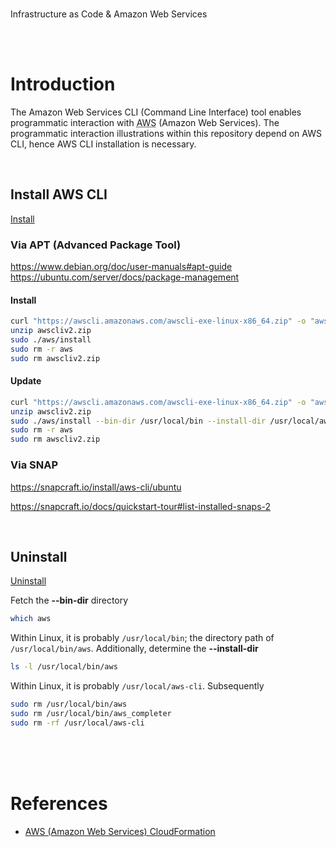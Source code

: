 <br>

Infrastructure as Code & Amazon Web Services

<br>
<br>

# Introduction

The Amazon Web Services CLI (Command Line Interface) tool enables programmatic interaction with <abbr title="Amazon Web Services">AWS</abbr> (Amazon Web Services).  The programmatic interaction illustrations within this repository depend on AWS CLI, hence AWS CLI installation is necessary.

<br>

## Install AWS CLI

[Install](docs.aws.amazon.com/cli/latest/userguide/getting-started-install.html)



### Via APT (Advanced Package Tool)

https://www.debian.org/doc/user-manuals#apt-guide
https://ubuntu.com/server/docs/package-management


#### Install

```bash
curl "https://awscli.amazonaws.com/awscli-exe-linux-x86_64.zip" -o "awscliv2.zip"
unzip awscliv2.zip
sudo ./aws/install
sudo rm -r aws
sudo rm awscliv2.zip
```

#### Update

```bash
curl "https://awscli.amazonaws.com/awscli-exe-linux-x86_64.zip" -o "awscliv2.zip"
unzip awscliv2.zip
sudo ./aws/install --bin-dir /usr/local/bin --install-dir /usr/local/aws-cli --update
sudo rm -r aws
sudo rm awscliv2.zip
```


### Via SNAP

https://snapcraft.io/install/aws-cli/ubuntu

https://snapcraft.io/docs/quickstart-tour#list-installed-snaps-2


<br>

## Uninstall

[Uninstall](https://docs.aws.amazon.com/cli/latest/userguide/uninstall.html)

Fetch the **--bin-dir** directory

```bash
which aws
```

Within Linux, it is probably `/usr/local/bin`; the directory path of `/usr/local/bin/aws`.  Additionally,  determine the **--install-dir**

```bash
ls -l /usr/local/bin/aws
```

Within Linux, it is probably `/usr/local/aws-cli`.  Subsequently

```bash
sudo rm /usr/local/bin/aws
sudo rm /usr/local/bin/aws_completer
sudo rm -rf /usr/local/aws-cli
```

<br>
<br>
<br>

# References

* [AWS (Amazon Web Services) CloudFormation](https://docs.aws.amazon.com/AWSCloudFormation/latest/UserGuide/CHAP_TemplateQuickRef.html)

<br>
<br>

<br>
<br>

<br>
<br>

<br>
<br>
